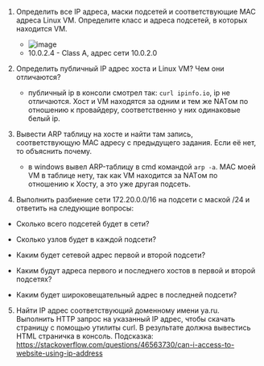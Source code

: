 1. Определить все IP адреса, маски подсетей и соответствующие MAC адреса Linux VM. Определите класс и адреса подсетей, в которых находится VM.
   - ![image](https://github.com/tms-dos21-onl/sergey-novik/assets/77771829/e6f9c561-5b64-4e42-b49c-4da28fa48e2c)
   - 10.0.2.4 - Class A, адрес сети 10.0.2.0

2. Определить публичный IP адрес хоста и Linux VM? Чем они отличаются?
   - публичный ip в консоли смотрел так: `curl ipinfo.io`, ip не отличаются. Хост и VM находятся за одним и тем же NATом по отношению к провайдеру, соответственно у них одинаковые белый ip.
     
3. Вывести ARP таблицу на хосте и найти там запись, соответствующую MAC адресу с предыдущего задания. Если её нет, то объяснить почему.
   - в windows вывел ARP-таблицу в cmd  командой `arp -a`. MAC моей VM в таблице нету, так как VM находится за NATом по отношению к Хосту, а это уже другая подсеть.
    
4. Выполнить разбиение сети 172.20.0.0/16 на подсети с маской /24 и ответить на следующие вопросы:
- Сколько всего подсетей будет в сети?
  
- Сколько узлов будет в каждой подсети?
- Каким будет сетевой адрес первой и второй подсети?
- Каким будут адреса первого и последнего хостов в первой и второй подсетях?
- Каким будет широковещательный адрес в последней подсети?

  
5. Найти IP адрес соответствующий доменному имени ya.ru. Выполнить HTTP запрос на указанный IP адрес, чтобы скачать страницу с помощью утилиты curl. В результате должна вывестись HTML страничка в консоль. Подсказка: https://stackoverflow.com/questions/46563730/can-i-access-to-website-using-ip-address
